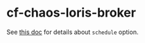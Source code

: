 # cf-chaos-loris-broker

See [this doc](http://docs.spring.io/spring/docs/current/javadoc-api/org/springframework/scheduling/support/CronSequenceGenerator.html) for details about `schedule` option.
